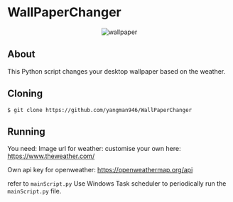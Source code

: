 # WallPaperChanger

<p align="center">
<img src="https://github.com/yangman946/WallPaperChanger/blob/main/wallpaperChanger/currentWallpaper.jpeg?raw=true" alt="wallpaper">

## About
This Python script changes your desktop wallpaper based on the weather.
  
## Cloning

`$ git clone https://github.com/yangman946/WallPaperChanger`

## Running
You need:
Image url for weather: customise your own here: 
https://www.theweather.com/

Own api key for openweather:
https://openweathermap.org/api 
  
refer to `mainScript.py`
Use Windows Task scheduler to periodically run the `mainScript.py` file. 


